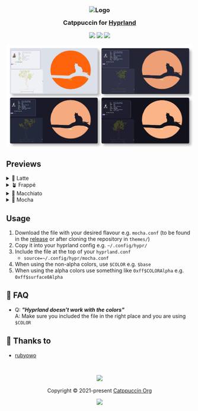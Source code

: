 <h3 align="center">
	<img src="https://raw.githubusercontent.com/catppuccin/catppuccin/main/assets/logos/exports/1544x1544_circle.png" width="100" alt="Logo"/><br/>
	<img src="https://raw.githubusercontent.com/catppuccin/catppuccin/main/assets/misc/transparent.png" height="30" width="0px"/>
	Catppuccin for <a href="https://github.com/hyprwm/hyprland">Hyprland</a>
	<img src="https://raw.githubusercontent.com/catppuccin/catppuccin/main/assets/misc/transparent.png" height="30" width="0px"/>
</h3>

<p align="center">
	<a href="https://github.com/catppuccin/hyprland/stargazers"><img src="https://img.shields.io/github/stars/catppuccin/hyprland?colorA=363a4f&colorB=b7bdf8&style=for-the-badge"></a>
	<a href="https://github.com/catppuccin/hyprland/issues"><img src="https://img.shields.io/github/issues/catppuccin/hyprland?colorA=363a4f&colorB=f5a97f&style=for-the-badge"></a>
	<a href="https://github.com/catppuccin/hyprland/contributors"><img src="https://img.shields.io/github/contributors/catppuccin/hyprland?colorA=363a4f&colorB=a6da95&style=for-the-badge"></a>
</p>

<p align="center">
  <img src="assets/res.webp"/>
</p>

## Previews

<details>
<summary>🌻 Latte</summary>
<img src="assets/latte.webp"/>
</details>
<details>
<summary>🪴 Frappé</summary>
<img src="assets/frappe.webp"/>
</details>
<details>
<summary>🌺 Macchiato</summary>
<img src="assets/macchiato.webp"/>
</details>
<details>
<summary>🌿 Mocha</summary>
<img src="assets/mocha.webp"/>
</details>

## Usage
1. Download the file with your desired flavour e.g. `mocha.conf` (to be found in the [release](https://github.com/catppuccin/hyprland/releases/latest) or after cloning the repository in `themes/`)
2. Copy it into your hyprland config e.g. `~/.config/hypr/`
3. Include the file at the top of your `hyprland.conf`
   - `source=~/.config/hypr/mocha.conf` 
4. When using the non-alpha colors, use `$COLOR` e.g. `$base`
5. When using the alpha colors use something like `0xff$COLORAlpha` e.g. `0xff$surface0Alpha`


## 🙋 FAQ

-	Q: **_"Hyprland doesn't work with the colors"_**\
	A: Make sure you included the file in the right place and you are using `$COLOR`

## 💝 Thanks to

- [rubyowo](https://github.com/rubyowo)

&nbsp;

<p align="center">
	<img src="https://raw.githubusercontent.com/catppuccin/catppuccin/main/assets/footers/gray0_ctp_on_line.svg?sanitize=true" />
</p>

<p align="center">
	Copyright &copy; 2021-present <a href="https://github.com/catppuccin" target="_blank">Catppuccin Org</a>
</p>

<p align="center">
	<a href="https://github.com/catppuccin/catppuccin/blob/main/LICENSE"><img src="https://img.shields.io/static/v1.svg?style=for-the-badge&label=License&message=MIT&logoColor=d9e0ee&colorA=363a4f&colorB=b7bdf8"/></a>
</p>

